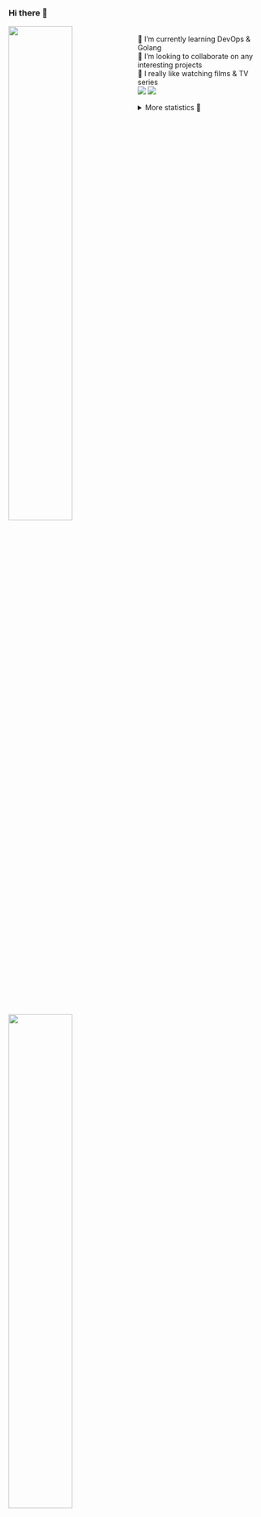 ### Hi there 👋


[<img align="left" width="50%" src="https://github-readme-stats.vercel.app/api?username=rufusnufus&hide=issues&show_icons=true&count_private=true&theme=transparent&title_color=FF6F40&text_color=FBF9F8&icon_color=F48242&hide_border=true&hide_title=true#gh-dark-mode-only">](https://metrics.lecoq.io/rufusnufus#gh-dark-mode-only)
[<img align="left" width="50%" src="https://github-readme-stats.vercel.app/api?username=rufusnufus&hide=issues&show_icons=true&count_private=true&theme=transparent&title_color=FF6533&text_color=4D4644&icon_color=FF8038&hide_border=true&hide_title=true#gh-light-mode-only">](https://metrics.lecoq.io/rufusnufus#gh-light-mode-only)

<p>
  <br>
  🌱 I’m currently learning DevOps & Golang</br>
  👯 I’m looking to collaborate on any interesting projects</br>
  🎥 I really like watching films & TV series</br>
  <a href="https://linkedin.com/in/rufusnufus"><img src="https://img.shields.io/badge/linkedin-0077B5.svg?style=for-the-badge&logo=linkedin&logoColor=white"/></a>
  <a href="https://t.me/rufusnufus"><img src="https://img.shields.io/badge/-telegram-black?style=for-the-badge&color=blue&logo=telegram"/></a>
</p>

<p text-align="left">
<details>
  <summary>More statistics 👀</summary><br/>

<!--START_SECTION:waka-->
![Code Time](http://img.shields.io/badge/Code%20Time-415%20hrs%2029%20mins-blue)

![Profile Views](http://img.shields.io/badge/Profile%20Views-3-blue)

**I'm an Early 🐤** 

```text
🌞 Morning                6195 commits        █████░░░░░░░░░░░░░░░░░░░░   21.23 % 
🌆 Daytime                16802 commits       ██████████████░░░░░░░░░░░   57.58 % 
🌃 Evening                5412 commits        █████░░░░░░░░░░░░░░░░░░░░   18.55 % 
🌙 Night                  773 commits         █░░░░░░░░░░░░░░░░░░░░░░░░   02.65 % 
```
📅 **I'm Most Productive on Monday** 

```text
Monday                   5940 commits        █████░░░░░░░░░░░░░░░░░░░░   20.36 % 
Tuesday                  5476 commits        █████░░░░░░░░░░░░░░░░░░░░   18.76 % 
Wednesday                5847 commits        █████░░░░░░░░░░░░░░░░░░░░   20.04 % 
Thursday                 5187 commits        ████░░░░░░░░░░░░░░░░░░░░░   17.77 % 
Friday                   5141 commits        ████░░░░░░░░░░░░░░░░░░░░░   17.62 % 
Saturday                 667 commits         █░░░░░░░░░░░░░░░░░░░░░░░░   02.29 % 
Sunday                   924 commits         █░░░░░░░░░░░░░░░░░░░░░░░░   03.17 % 
```


📊 **This Week I Spent My Time On** 

```text
💬 Programming Languages: 
Other                    5 hrs 54 mins       ██████████████░░░░░░░░░░░   54.09 % 
YAML                     2 hrs 13 mins       █████░░░░░░░░░░░░░░░░░░░░   20.41 % 
HCL                      1 hr 37 mins        ████░░░░░░░░░░░░░░░░░░░░░   14.89 % 
Terraform                37 mins             █░░░░░░░░░░░░░░░░░░░░░░░░   05.75 % 
Bash                     29 mins             █░░░░░░░░░░░░░░░░░░░░░░░░   04.45 % 

🔥 Editors: 
iTerm2                   5 hrs 42 mins       █████████████░░░░░░░░░░░░   52.24 % 
VS Code                  5 hrs 13 mins       ████████████░░░░░░░░░░░░░   47.76 % 
```

**I Mostly Code in Java** 

```text
Python                   19 repos            ███░░░░░░░░░░░░░░░░░░░░░░   12.67 % 
Smarty                   14 repos            ██░░░░░░░░░░░░░░░░░░░░░░░   09.33 % 
HCL                      6 repos             █░░░░░░░░░░░░░░░░░░░░░░░░   04.00 % 
HTML                     4 repos             █░░░░░░░░░░░░░░░░░░░░░░░░   02.67 % 
Mustache                 4 repos             █░░░░░░░░░░░░░░░░░░░░░░░░   02.67 % 
```




 Last Updated on 24/07/2023 01:06:26 UTC
<!--END_SECTION:waka-->

</details>
</p>
